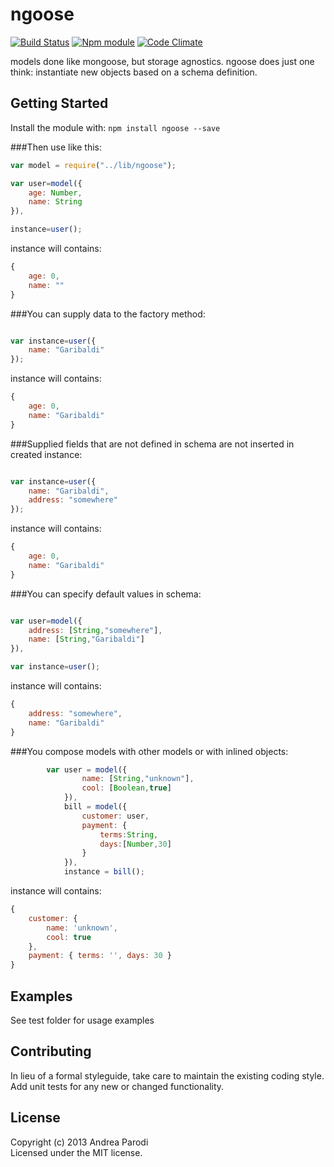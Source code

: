 # ngoose 
[![Build Status](https://secure.travis-ci.org/parroit/ngoose.png?branch=master)](http://travis-ci.org/parroit/ngoose)  [![Npm module](https://badge.fury.io/js/ngoose.png)](https://npmjs.org/package/ngoose) [![Code Climate](https://codeclimate.com/github/parroit/ngoose.png)](https://codeclimate.com/github/parroit/ngoose)

models done like mongoose, but storage agnostics.
ngoose does just one think: instantiate new objects based on a schema definition.

## Getting Started
Install the module with: `npm install ngoose --save`

###Then use like this:

```javascript
var model = require("../lib/ngoose");

var user=model({
    age: Number,
    name: String
}),

instance=user();

```

instance will contains:

```javascript
{
    age: 0,
    name: ""
}
```

###You can supply data to the factory method:
```javascript

var instance=user({
    name: "Garibaldi"
});

```
instance will contains:

```javascript
{
    age: 0,
    name: "Garibaldi"
}
```

###Supplied fields that are not defined in schema are not inserted in created instance:

```javascript

var instance=user({
    name: "Garibaldi",
    address: "somewhere"
});

```
instance will contains:

```javascript
{
    age: 0,
    name: "Garibaldi"
}
```



###You can specify default values in schema:

```javascript

var user=model({
    address: [String,"somewhere"],
    name: [String,"Garibaldi"]
}),

var instance=user();

```
instance will contains:

```javascript
{
    address: "somewhere",
    name: "Garibaldi"
}
```

###You compose models with other models or with inlined objects:

```javascript
        var user = model({
                name: [String,"unknown"],
                cool: [Boolean,true]
            }),
            bill = model({
                customer: user,
                payment: {
                    terms:String,
                    days:[Number,30]
                }
            }),
            instance = bill();
```
instance will contains:

```javascript
{
    customer: {
        name: 'unknown',
        cool: true
    },
    payment: { terms: '', days: 30 }
}
```



## Examples
See test folder for usage examples

## Contributing
In lieu of a formal styleguide, take care to maintain the existing coding style.
Add unit tests for any new or changed functionality.


## License
Copyright (c) 2013 Andrea Parodi  
Licensed under the MIT license.
